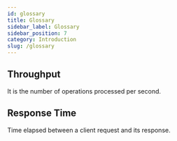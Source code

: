 ```yaml
---
id: glossary
title: Glossary
sidebar_label: Glossary
sidebar_position: 7
category: Introduction
slug: /glossary
---
```


## Throughput
It is the number of operations processed per second.

## Response Time
Time elapsed between a client request and its response.
